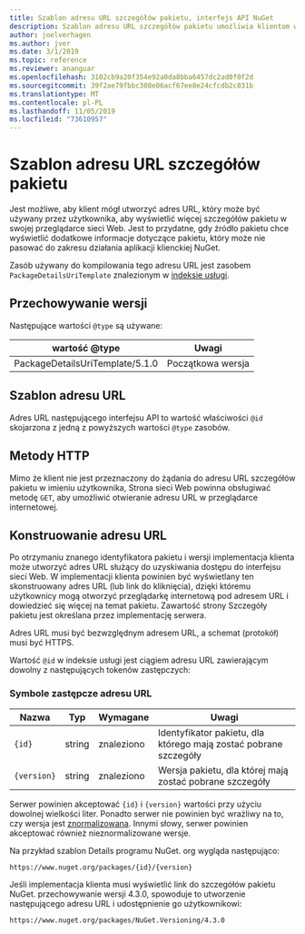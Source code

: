```yaml
---
title: Szablon adresu URL szczegółów pakietu, interfejs API NuGet
description: Szablon adresu URL szczegółów pakietu umożliwia klientom wyświetlanie w ich interfejsie użytkownika linku internetowego do większej liczby szczegółów pakietu
author: joelverhagen
ms.author: jver
ms.date: 3/1/2019
ms.topic: reference
ms.reviewer: ananguar
ms.openlocfilehash: 3102cb9a20f354e92a0da8bba6457dc2ad0f0f2d
ms.sourcegitcommit: 39f2ae79fbbc308e06acf67ee8e24cfcdb2c831b
ms.translationtype: MT
ms.contentlocale: pl-PL
ms.lasthandoff: 11/05/2019
ms.locfileid: "73610957"
---
```

# <a name="package-details-url-template"></a>Szablon adresu URL szczegółów pakietu

Jest możliwe, aby klient mógł utworzyć adres URL, który może być używany przez użytkownika, aby wyświetlić więcej szczegółów pakietu w swojej przeglądarce sieci Web. Jest to przydatne, gdy źródło pakietu chce wyświetlić dodatkowe informacje dotyczące pakietu, który może nie pasować do zakresu działania aplikacji klienckiej NuGet.

Zasób używany do kompilowania tego adresu URL jest zasobem `PackageDetailsUriTemplate` znalezionym w [indeksie usługi](service-index.md).

## <a name="versioning"></a>Przechowywanie wersji

Następujące wartości `@type` są używane:

wartość @type                     | Uwagi
------------------------------- | -----
PackageDetailsUriTemplate/5.1.0 | Początkowa wersja

## <a name="url-template"></a>Szablon adresu URL

Adres URL następującego interfejsu API to wartość właściwości `@id` skojarzona z jedną z powyższych wartości `@type` zasobów.

## <a name="http-methods"></a>Metody HTTP

Mimo że klient nie jest przeznaczony do żądania do adresu URL szczegółów pakietu w imieniu użytkownika, Strona sieci Web powinna obsługiwać metodę `GET`, aby umożliwić otwieranie adresu URL w przeglądarce internetowej.

## <a name="construct-the-url"></a>Konstruowanie adresu URL

Po otrzymaniu znanego identyfikatora pakietu i wersji implementacja klienta może utworzyć adres URL służący do uzyskiwania dostępu do interfejsu sieci Web. W implementacji klienta powinien być wyświetlany ten skonstruowany adres URL (lub link do kliknięcia), dzięki któremu użytkownicy mogą otworzyć przeglądarkę internetową pod adresem URL i dowiedzieć się więcej na temat pakietu. Zawartość strony Szczegóły pakietu jest określana przez implementację serwera.

Adres URL musi być bezwzględnym adresem URL, a schemat (protokół) musi być HTTPS.

Wartość `@id` w indeksie usługi jest ciągiem adresu URL zawierającym dowolny z następujących tokenów zastępczych:

### <a name="url-placeholders"></a>Symbole zastępcze adresu URL

Nazwa        | Typ    | Wymagane | Uwagi
----------- | ------- | -------- | -----
`{id}`      | string  | znaleziono       | Identyfikator pakietu, dla którego mają zostać pobrane szczegóły
`{version}` | string  | znaleziono       | Wersja pakietu, dla której mają zostać pobrane szczegóły

Serwer powinien akceptować `{id}` i `{version}` wartości przy użyciu dowolnej wielkości liter. Ponadto serwer nie powinien być wrażliwy na to, czy wersja jest [znormalizowana](https://docs.microsoft.com/nuget/concepts/package-versioning#normalized-version-numbers). Innymi słowy, serwer powinien akceptować również nieznormalizowane wersje.

Na przykład szablon Details programu NuGet. org wygląda następująco:

    https://www.nuget.org/packages/{id}/{version}

Jeśli implementacja klienta musi wyświetlić link do szczegółów pakietu NuGet. przechowywanie wersji 4.3.0, spowoduje to utworzenie następującego adresu URL i udostępnienie go użytkownikowi:

    https://www.nuget.org/packages/NuGet.Versioning/4.3.0
